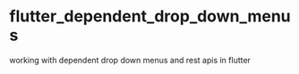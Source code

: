 # flutter_dependent_drop_down_menus
working with dependent drop down menus and rest apis in flutter
